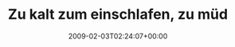 ---
retweeted: false
source: <a href="http://twitter.com" rel="nofollow">Twitter Web Client</a>
entities:
  hashtags:
  - text: fail
    indices:
    - '69'
    - '74'
  symbols: []
  user_mentions: []
  urls: []
display_text_range:
- '0'
- '74'
favorite_count: '0'
id_str: '1171735053'
truncated: false
retweet_count: '0'
id: '1171735053'
created_at: Tue Feb 03 02:24:07 +0000 2009
favorited: false
full_text: 'Zu kalt zum einschlafen, zu müde um aufzustehn. Fenster vergessen... #fail'
lang: de
tags:
- fail
- pesos:twitter
date: '2009-02-03T02:24:07+00:00'
src: https://twitter.com/bascht/status/1171735053
original_url: https://twitter.com/bascht/status/1171735053
type: twitter_tweet
text: 'Zu kalt zum einschlafen, zu müde um aufzustehn. Fenster vergessen... #fail'
title: Zu kalt zum einschlafen, zu müd

---